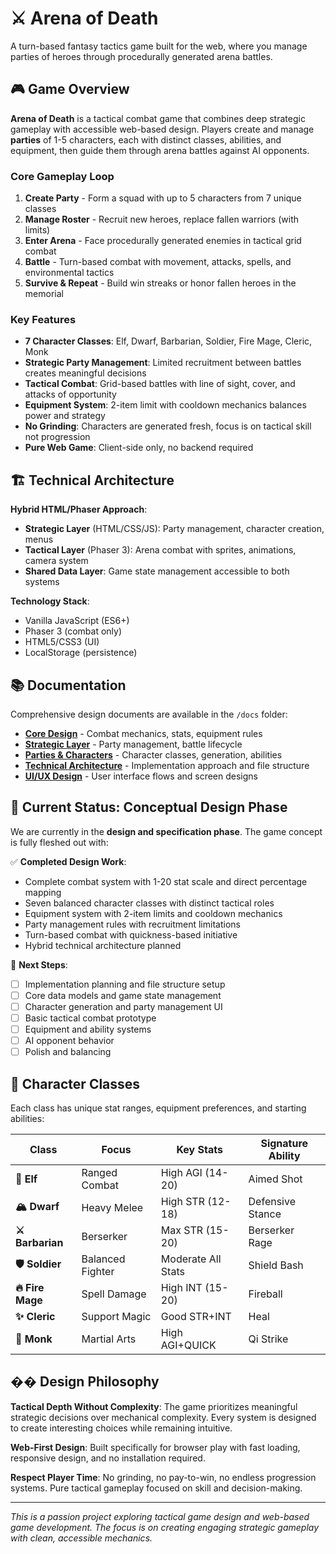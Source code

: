 # ⚔️ Arena of Death

A turn-based fantasy tactics game built for the web, where you manage parties of heroes through procedurally generated arena battles.

## 🎮 Game Overview

**Arena of Death** is a tactical combat game that combines deep strategic gameplay with accessible web-based design. Players create and manage **parties** of 1-5 characters, each with distinct classes, abilities, and equipment, then guide them through arena battles against AI opponents.

### Core Gameplay Loop
1. **Create Party** - Form a squad with up to 5 characters from 7 unique classes
2. **Manage Roster** - Recruit new heroes, replace fallen warriors (with limits)
3. **Enter Arena** - Face procedurally generated enemies in tactical grid combat
4. **Battle** - Turn-based combat with movement, attacks, spells, and environmental tactics
5. **Survive & Repeat** - Build win streaks or honor fallen heroes in the memorial

### Key Features
- **7 Character Classes**: Elf, Dwarf, Barbarian, Soldier, Fire Mage, Cleric, Monk
- **Strategic Party Management**: Limited recruitment between battles creates meaningful decisions
- **Tactical Combat**: Grid-based battles with line of sight, cover, and attacks of opportunity
- **Equipment System**: 2-item limit with cooldown mechanics balances power and strategy
- **No Grinding**: Characters are generated fresh, focus is on tactical skill not progression
- **Pure Web Game**: Client-side only, no backend required

## 🏗️ Technical Architecture

**Hybrid HTML/Phaser Approach**:
- **Strategic Layer** (HTML/CSS/JS): Party management, character creation, menus
- **Tactical Layer** (Phaser 3): Arena combat with sprites, animations, camera system
- **Shared Data Layer**: Game state management accessible to both systems

**Technology Stack**:
- Vanilla JavaScript (ES6+)
- Phaser 3 (combat only)
- HTML5/CSS3 (UI)
- LocalStorage (persistence)

## 📚 Documentation

Comprehensive design documents are available in the `/docs` folder:

- **[Core Design](docs/aod_design.md)** - Combat mechanics, stats, equipment rules
- **[Strategic Layer](docs/strategic_layer_design.md)** - Party management, battle lifecycle
- **[Parties & Characters](docs/parties_characters_design.md)** - Character classes, generation, abilities
- **[Technical Architecture](docs/tech_stack.md)** - Implementation approach and file structure
- **[UI/UX Design](docs/ui_ux_design.md)** - User interface flows and screen designs

## 🎯 Current Status: **Conceptual Design Phase**

We are currently in the **design and specification phase**. The game concept is fully fleshed out with:

✅ **Completed Design Work**:
- Complete combat system with 1-20 stat scale and direct percentage mapping
- Seven balanced character classes with distinct tactical roles
- Equipment system with 2-item limits and cooldown mechanics
- Party management rules with recruitment limitations
- Turn-based combat with quickness-based initiative
- Hybrid technical architecture planned

🚧 **Next Steps**:
- [ ] Implementation planning and file structure setup
- [ ] Core data models and game state management
- [ ] Character generation and party management UI
- [ ] Basic tactical combat prototype
- [ ] Equipment and ability systems
- [ ] AI opponent behavior
- [ ] Polish and balancing

## 🎲 Character Classes

Each class has unique stat ranges, equipment preferences, and starting abilities:

| Class | Focus | Key Stats | Signature Ability |
|-------|-------|-----------|-------------------|
| **🏹 Elf** | Ranged Combat | High AGI (14-20) | Aimed Shot |
| **🏔️ Dwarf** | Heavy Melee | High STR (12-18) | Defensive Stance |
| **⚔️ Barbarian** | Berserker | Max STR (15-20) | Berserker Rage |
| **🛡️ Soldier** | Balanced Fighter | Moderate All Stats | Shield Bash |
| **🔥 Fire Mage** | Spell Damage | High INT (15-20) | Fireball |
| **✨ Cleric** | Support Magic | Good STR+INT | Heal |
| **👊 Monk** | Martial Arts | High AGI+QUICK | Qi Strike |

## �� Design Philosophy

**Tactical Depth Without Complexity**: The game prioritizes meaningful strategic decisions over mechanical complexity. Every system is designed to create interesting choices while remaining intuitive.

**Web-First Design**: Built specifically for browser play with fast loading, responsive design, and no installation required.

**Respect Player Time**: No grinding, no pay-to-win, no endless progression systems. Pure tactical gameplay focused on skill and decision-making.

---

*This is a passion project exploring tactical game design and web-based game development. The focus is on creating engaging strategic gameplay with clean, accessible mechanics.*
